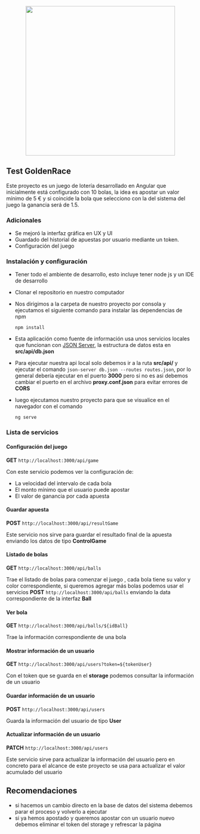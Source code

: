 <p align="center"><a href="https://goldenrace.com/es" target="_blank"><img src="https://goldenrace.com/images/logo.png" width="400"></a></p>


## Test GoldenRace

Este proyecto es un juego de lotería desarrollado en Angular que inicialmente está configurado con 10 bolas, la idea es apostar un valor mínimo de 5 € y si coincide la bola que selecciono con la del sistema del juego la ganancia será de 1.5.

### Adicionales 

- Se mejoró la interfaz gráfica en UX y UI
- Guardado del historial de apuestas por usuario mediante un token.
- Configuración del juego 

### Instalación y configuración 

- Tener todo el ambiente de desarrollo, esto incluye tener node js y un IDE de desarrollo
- Clonar el repositorio en nuestro computador 
- Nos dirigimos a la carpeta de nuestro proyecto por consola y ejecutamos el siguiente comando para instalar las dependencias de npm 

    ```npm install```
    
- Esta aplicación como fuente de información usa unos servicios locales que funcionan con [JSON Server](https://www.npmjs.com/package/json-server), la estructura de datos esta en **src/api/db.json**
- Para ejecutar nuestra api local solo debemos ir a la ruta **src/api/** y ejecutar el comando ```json-server db.json --routes routes.json```, por lo general debería ejecutar en el puerto **3000** pero si no es asi debemos cambiar el puerto en el archivo **proxy.conf.json** para evitar errores de **CORS**
- luego ejecutamos nuestro proyecto para que se visualice en el navegador con el comando 

   ```ng serve```
   
### Lista de servicios

#### Configuración del juego   

 **GET** ```http://localhost:3000/api/game```

  Con este servicio podemos ver la configuración de:
  - La velocidad del intervalo de cada bola
  - El monto mínimo que el usuario puede apostar
  - El valor de ganancia por cada apuesta

#### Guardar apuesta

  **POST** ```http://localhost:3000/api/resultGame```
  
  Este servicio nos sirve para guardar el resultado final de la apuesta enviando los datos de tipo **ControlGame**
  
#### Listado de bolas

  **GET** ```http://localhost:3000/api/balls```
  
  Trae el listado de bolas para comenzar el juego , cada bola tiene su valor y color correspondiente, si queremos agregar más bolas podemos usar el servicios 
  **POST** ```http://localhost:3000/api/balls``` enviando la data correspondiente de la interfaz **Ball**
  
#### Ver bola

  **GET** ```http://localhost:3000/api/balls/${idBall}```
  
  Trae la información correspondiente de una bola
  
#### Mostrar información de un usuario 

  **GET** ```http://localhost:3000/api/users?token=${tokenUser}```
  
  Con el token que se guarda en el **storage** podemos consultar la información de un usuario  
  
#### Guardar información de un usuario 

  **POST** ```http://localhost:3000/api/users```
  
  Guarda la información del usuario de tipo **User**
  
#### Actualizar información de un usuario 

  **PATCH** ```http://localhost:3000/api/users```
  
  Este servicio sirve para actualizar la información del usuario pero en concreto para el alcance de este proyecto se usa para actualizar el valor acumulado del usuario
  
## Recomendaciones

- si hacemos un cambio directo en la base de datos del sistema debemos parar el proceso y volverlo a ejecutar
- si ya hemos apostado y queremos apostar con un usuario nuevo debemos eliminar el token del storage y refrescar la página 



